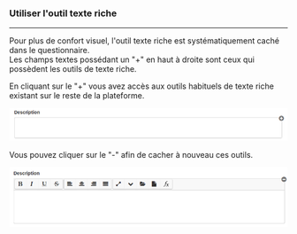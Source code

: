 ### Utiliser l'outil texte riche

---

Pour plus de confort visuel, l'outil texte riche est systématiquement caché dans le questionnaire.  
Les champs textes possédant un "+" en haut à droite sont ceux qui possèdent les outils de texte riche.

En cliquant sur le "+" vous avez accès aux outils habituels de texte riche existant sur le reste de la plateforme.

![](/fr/resources/quiz/images/quiz-fig25.png)

Vous pouvez cliquer sur le "-" afin de cacher à nouveau ces outils.

![](/fr/resources/quiz/images/quiz-fig26.png)

